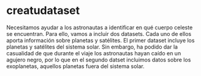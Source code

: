 # creatudataset

Necesitamos ayudar a los astronautas a identificar en qué cuerpo celeste se encuentran. Para ello, vamos a incluir dos datasets. Cada uno de ellos aporta información sobre planetas y satélites. El primer dataset incluye los planetas y satélites del sistema solar. Sin embargo, ha podido dar la casualidad de que durante el viaje los astronautas hayan caído en un agujero negro, por lo que en el segundo datset incluimos datos sobre los exoplanetas, aquellos planetas fuera del sistema solar. 
